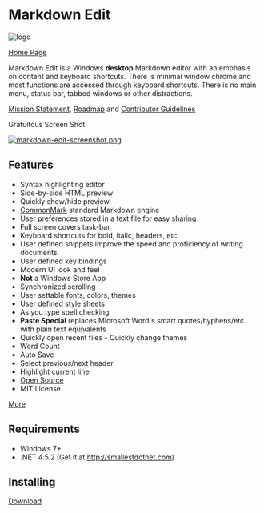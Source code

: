Markdown Edit
=============

![logo](https://raw.githubusercontent.com/mike-ward/Markdown-Edit/master/src/MarkdownEdit/logo.png)

[Home Page](http://mike-ward.net/markdownedit)

Markdown Edit is a Windows **desktop** Markdown editor with an emphasis on
content and keyboard shortcuts. There is minimal window chrome and most
functions are accessed through keyboard shortcuts. There is no main menu, status
bar, tabbed windows or other distractions.

[Mission Statement](MISSION_STATEMENT.md), [Roadmap](ROADMAP.md) and
[Contributor Guidelines](CONTRIBUTING.md)

Gratuitous Screen Shot

<a href="http://mike-ward.net/cdn/images/markdown-edit/markdown-edit-screenshot.png" target="_blank">![markdown-edit-screenshot.png](http://mike-ward.net/cdn/images/markdown-edit/markdown-edit-screenshot.png "Gratuitous Screen Shot")</a>

Features
--------

-   Syntax highlighting editor
-   Side-by-side HTML preview
-   Quickly show/hide preview
-   [CommonMark](http://commonmark.org) standard Markdown engine
-   User preferences stored in a text file for easy sharing
-   Full screen covers task-bar
-   Keyboard shortcuts for bold, italic, headers, etc.
-   User defined snippets improve the speed and proficiency of writing
    documents.
-   User defined key bindings
-   Modern UI look and feel
-   **Not** a Windows Store App
-   Synchronized scrolling
-   User settable fonts, colors, themes
-   User defined style sheets
-   As you type spell checking
-   **Paste Special** replaces Microsoft Word's smart quotes/hyphens/etc. with
    plain text equivalents
-   Quickly open recent files - Quickly change themes
-   Word Count
-   Auto Save
-   Select previous/next header
-   Highlight current line
-   [Open Source](https://github.com/mike-ward/Markdown-Edit)
-   MIT License

[More](https://github.com/mike-ward/Markdown-Edit/wiki)

Requirements
------------

-   Windows 7+
-   .NET 4.5.2 (Get it at <http://smallestdotnet.com>)

Installing
----------

[Download](http://mike-ward.net/downloads)

